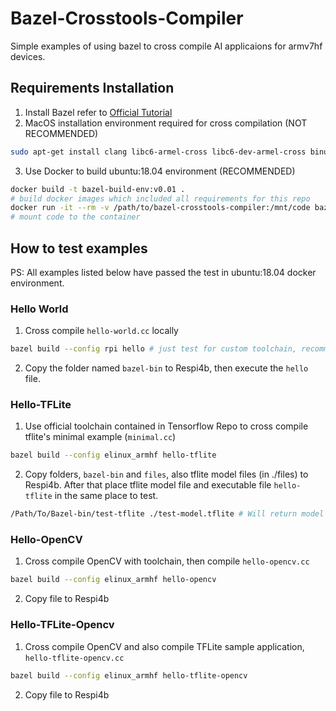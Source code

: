 # Bazel-Crosstools-Compiler
Simple examples of using bazel to cross compile AI applicaions for armv7hf devices.

## Requirements Installation
1. Install Bazel refer to [Official Tutorial](https://docs.bazel.build/versions/master/install-ubuntu.html)
2. MacOS installation environment required for cross compilation (NOT RECOMMENDED) 
  ```bash
  sudo apt-get install clang libc6-armel-cross libc6-dev-armel-cross binutils-arm-linux-gnueabihf libncurses5-dev build-essential bison flex libssl-dev bc
  ```
3. Use Docker to build ubuntu:18.04 environment (RECOMMENDED)
  ```bash
  docker build -t bazel-build-env:v0.01 .
  # build docker images which included all requirements for this repo
  docker run -it --rm -v /path/to/bazel-crosstools-compiler:/mnt/code bazel-build-env:v0.01 bash
  # mount code to the container
  ```

## How to test examples
PS: All examples listed below have passed the test in ubuntu:18.04 docker environment. 

### Hello World
1. Cross compile `hello-world.cc` locally
  ```bash
  bazel build --config rpi hello # just test for custom toolchain, recommended use elinux_armhf toolchain
  ```

2. Copy the folder named `bazel-bin` to Respi4b, then execute the `hello` file.

### Hello-TFLite
1. Use official toolchain contained in Tensorflow Repo to cross compile tflite's minimal example (`minimal.cc`)
  ```bash
  bazel build --config elinux_armhf hello-tflite
  ```
2. Copy folders, `bazel-bin` and `files`, also tflite model files (in ./files) to Respi4b. After that place tflite model file and executable file `hello-tflite` in the same place to test.
  ```bash
  /Path/To/Bazel-bin/test-tflite ./test-model.tflite # Will return model architecture
  ```

### Hello-OpenCV
1. Cross compile OpenCV with toolchain, then compile `hello-opencv.cc`
  ```bash
  bazel build --config elinux_armhf hello-opencv
  ```

2. Copy file to Respi4b

### Hello-TFLite-Opencv
1. Cross compile OpenCV and also compile TFLite sample application, `hello-tflite-opencv.cc`
  ```bash
  bazel build --config elinux_armhf hello-tflite-opencv
  ```

2. Copy file to Respi4b
